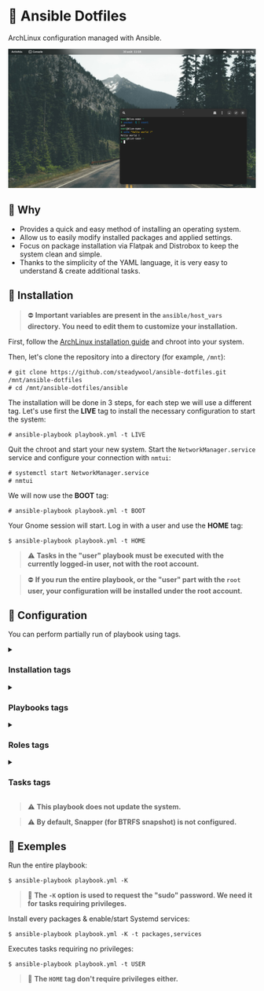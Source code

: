 # 🌸 Ansible Dotfiles

ArchLinux configuration managed with Ansible.

![](src/screenshot.png)

## 🛁 Why

- Provides a quick and easy method of installing an operating system.
- Allow us to easily modify installed packages and applied settings.
- Focus on package installation via Flatpak and Distrobox to keep the system clean and simple.
- Thanks to the simplicity of the YAML language, it is very easy to understand & create additional tasks.

## 🚀 Installation

> ⛔ **Important variables are present in the `ansible/host_vars` directory. You need to edit them to customize your installation.**

First, follow the [ArchLinux installation guide](https://wiki.archlinux.org/title/Installation_guide) and chroot into your system.

Then, let's clone the repository into a directory (for example, `/mnt`):
```
# git clone https://github.com/steadywool/ansible-dotfiles.git /mnt/ansible-dotfiles
# cd /mnt/ansible-dotfiles/ansible
```

The installation will be done in 3 steps, for each step we will use a different tag.
Let's use first the **LIVE** tag to install the necessary configuration to start the system:
```
# ansible-playbook playbook.yml -t LIVE
```

Quit the chroot and start your new system.
Start the `NetworkManager.service` service and configure your connection with `nmtui`:
```
# systemctl start NetworkManager.service
# nmtui
```

We will now use the **BOOT** tag:
```
# ansible-playbook playbook.yml -t BOOT
```

Your Gnome session will start. Log in with a user and use the **HOME** tag:
```
$ ansible-playbook playbook.yml -t HOME
```

> ⚠️ **Tasks in the "user" playbook must be executed with the currently logged-in user, not with the root account.**

> ⛔ **If you run the entire playbook, or the "user" part with the `root` user, your configuration will be installed under the root account.**

## 🔧 Configuration

You can perform partially run of playbook using tags.

<details>
    <summary><h3>Installation tags</h3></summary>
    <ul>
        <li>LIVE</li>
        <li>BOOT</li>
        <li>HOME</li>
    </ul>
</details>

<details>
    <summary><h3>Playbooks tags</h3></summary>
    <ul>
        <li>SYSTEM</li>
        <li>USER</li>
    </ul>
</details>

<details>
    <summary><h3>Roles tags</h3></summary>
    <ul>
        <li>packages</li>
        <li>locale</li>
        <li>boot</li>
        <li>users</li>
        <li>configuration</li>
        <li>services</li>
        <li>security</li>
        <li>gnome</li>
        <li>flatpak</li>
        <li>dotfiles</li>
    </ul>
</details>

<details>
    <summary><h3>Tasks tags</h3></summary>
    <ul>
        <li>install-packages</li>
        <li>remove-packages</li>
        <li>keymap</li>
        <li>language</li>
        <li>timezone</li>
        <li>bootloader</li>
        <li>kernel</li>
        <li>hostname</li>
        <li>sysctl</li>
        <li>firewalld</li>
        <li>sudo</li>
        <li>usbguard</li>
    </ul>
</details>

> ⚠️ **This playbook does not update the system.**

> ⚠️ **By default, Snapper (for BTRFS snapshot) is not configured.**

## 📕 Exemples

Run the entire playbook:
```
$ ansible-playbook playbook.yml -K
```

> 📌 **The `-K` option is used to request the "sudo" password. We need it for tasks requiring privileges.**

Install every packages & enable/start Systemd services:
```
$ ansible-playbook playbook.yml -K -t packages,services
```

Executes tasks requiring no privileges:
```
$ ansible-playbook playbook.yml -t USER
```

> 📌 **The `HOME` tag don't require privileges either.**

